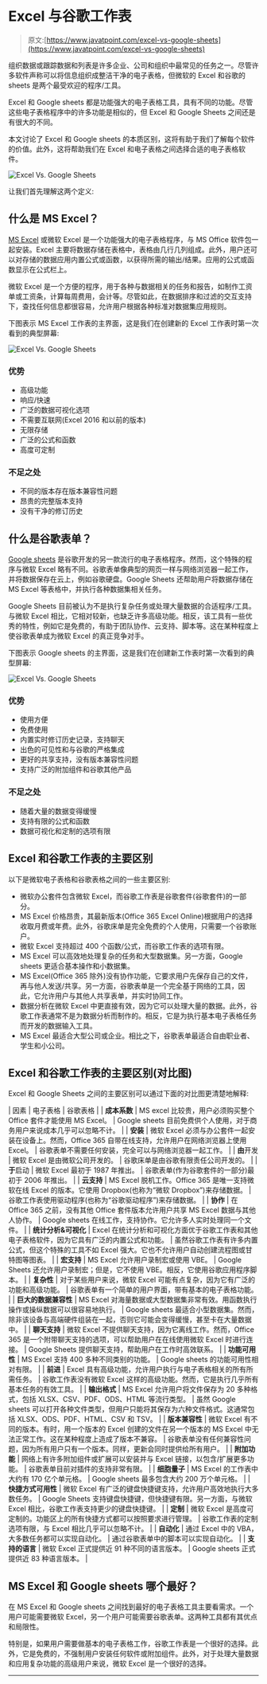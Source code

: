 # Excel 与谷歌工作表

> 原文:[https://www.javatpoint.com/excel-vs-google-sheets](https://www.javatpoint.com/excel-vs-google-sheets)

组织数据或跟踪数据和列表是许多企业、公司和组织中最常见的任务之一。尽管许多软件声称可以将信息组织成整洁干净的电子表格，但微软的 Excel 和谷歌的 sheets 是两个最受欢迎的程序/工具。

Excel 和 Google sheets 都是功能强大的电子表格工具，具有不同的功能。尽管这些电子表格程序中的许多功能是相似的，但 Excel 和 Google Sheets 之间还是有很大的不同。

本文讨论了 Excel 和 Google sheets 的本质区别，这将有助于我们了解每个软件的价值。此外，这将帮助我们在 Excel 和电子表格之间选择合适的电子表格软件。

![Excel Vs. Google Sheets](../Images/b67d448cafb9bee86aa1e35dfabc778f.png)

让我们首先理解这两个定义:

## 什么是 MS Excel？

[MS Excel](https://www.javatpoint.com/excel-tutorial) 或微软 Excel 是一个功能强大的电子表格程序，与 MS Office 软件包一起安装。Excel 主要将数据存储在表格中，表格由几行几列组成。此外，用户还可以对存储的数据应用内置公式或函数，以获得所需的输出/结果。应用的公式或函数显示在公式栏上。

微软 Excel 是一个方便的程序，用于各种与数据相关的任务和报告，如制作工资单或工资条，计算每周费用，会计等。尽管如此，在数据排序和过滤的交互支持下，查找任何信息都很容易，允许用户根据各种标准对数据集应用规则。

下图表示 MS Excel 工作表的主界面，这是我们在创建新的 Excel 工作表时第一次看到的典型屏幕:

![Excel Vs. Google Sheets](../Images/f2fb40a9774da20c55e9225595238ce4.png)

### 优势

*   高级功能
*   响应/快速
*   广泛的数据可视化选项
*   不需要互联网(Excel 2016 和以前的版本)
*   无限存储
*   广泛的公式和函数
*   高度可定制

### 不足之处

*   不同的版本存在版本兼容性问题
*   昂贵的完整版本支持
*   没有干净的修订历史

## 什么是谷歌表单？

[Google sheets](https://www.javatpoint.com/google-excel-spreadsheet) 是谷歌开发的另一款流行的电子表格程序。然而，这个特殊的程序与微软 Excel 略有不同。谷歌表单像典型的网页一样与网络浏览器一起工作，并将数据保存在云上，例如谷歌硬盘。Google Sheets 还帮助用户将数据存储在 MS Excel 等表格中，并执行各种数据集相关任务。

Google Sheets 目前被认为不是执行复杂任务或处理大量数据的合适程序/工具。与微软 Excel 相比，它相对较新，也缺乏许多高级功能。相反，该工具有一些优秀的特性，例如它是免费的，有助于团队协作、云支持、脚本等。这在某种程度上使谷歌表单成为微软 Excel 的真正竞争对手。

下图表示 Google sheets 的主界面，这是我们在创建新工作表时第一次看到的典型屏幕:

![Excel Vs. Google Sheets](../Images/5c8399de597070a3363a8c537d5bee50.png)

### 优势

*   使用方便
*   免费使用
*   内置实时修订历史记录，支持聊天
*   出色的可见性和与谷歌的严格集成
*   更好的共享支持，没有版本兼容性问题
*   支持广泛的附加组件和谷歌其他产品

### 不足之处

*   随着大量的数据变得缓慢
*   支持有限的公式和函数
*   数据可视化和定制的选项有限

## Excel 和谷歌工作表的主要区别

以下是微软电子表格和谷歌表格之间的一些主要区别:

*   微软办公套件包含微软 Excel，而谷歌工作表是谷歌套件(谷歌套件)的一部分。
*   MS Excel 价格昂贵，其最新版本(Office 365 Excel Online)根据用户的选择收取月费或年费。此外，谷歌床单是完全免费的个人使用，只需要一个谷歌账户。
*   微软 Excel 支持超过 400 个函数/公式，而谷歌工作表的选项有限。
*   MS Excel 可以高效地处理复杂的任务和大型数据集。另一方面，Google sheets 更适合基本操作和小数据集。
*   MS Excel(Office 365 除外)没有协作功能，它要求用户先保存自己的文件，再与他人发送/共享。另一方面，谷歌表单是一个完全基于网络的工具，因此，它允许用户与其他人共享表单，并实时协同工作。
*   数据分析在微软 Excel 中更直接有效，因为它可以处理大量的数据。此外，谷歌工作表通常不是为数据分析而制作的。相反，它是为执行基本电子表格任务而开发的数据输入工具。
*   MS Excel 最适合大型公司或企业。相比之下，谷歌表单最适合自由职业者、学生和小公司。

## Excel 和谷歌工作表的主要区别(对比图)

Excel 和 Google Sheets 之间的主要区别可以通过下面的对比图更清楚地解释:

| 因素 | 电子表格 | 谷歌表格 |
| **成本系数** | MS excel 比较贵，用户必须购买整个 Office 套件才能使用 MS Excel。 | Google sheets 目前免费供个人使用，对于商务用户来说成本几乎可以忽略不计。 |
| **安装** | 微软 Excel 必须与办公套件一起安装在设备上。然而，Office 365 自带在线支持，允许用户在网络浏览器上使用 Excel。 | 谷歌表单不需要任何安装，完全可以与网络浏览器一起工作。 |
| **由**开发 | 微软 Excel 是由微软公司开发的。 | 谷歌床单是由谷歌有限责任公司开发的。 |
| **于**启动 | 微软 Excel 最初于 1987 年推出。 | 谷歌表单(作为谷歌套件的一部分)最初于 2006 年推出。 |
| **云支持** | MS Excel 脱机工作。Office 365 是唯一支持微软在线 Excel 的版本。它使用 Dropbox(也称为“微软 Dropbox”)来存储数据。 | 谷歌工作表使用驱动程序(也称为“谷歌驱动程序”)来存储数据。 |
| **协作** | 在 Office 365 之前，没有其他 Office 套件版本允许用户共享 MS Excel 数据与其他人协作。 | Google sheets 在线工作，支持协作。它允许多人实时处理同一个文件。 |
| **统计分析&可视化** | Excel 在统计分析和可视化方面优于谷歌工作表和其他电子表格软件，因为它具有广泛的内置公式和功能。 | 虽然谷歌工作表有许多内置公式，但这个特殊的工具不如 Excel 强大。它也不允许用户自动创建流程图或甘特图等图表。 |
| **宏支持** | MS Excel 允许用户录制宏或使用 VBE。 | Google Sheets 还允许用户录制宏；但是，它不使用 VBE。相反，它使用谷歌应用程序脚本。 |
| **复杂性** | 对于某些用户来说，微软 Excel 可能有点复杂，因为它有广泛的功能和高级功能。 | 谷歌表单有一个简单的用户界面，带有基本的电子表格功能。 |
| **巨大的数据兼容性** | MS Excel 对海量数据或大型数据集非常有效。用函数执行操作或操纵数据可以很容易地执行。 | Google sheets 最适合小型数据集。然而，除非该设备与高端硬件组装在一起，否则它可能会变得缓慢，甚至卡在大量数据中。 |
| **聊天支持** | 微软 Excel 不提供聊天支持，因为它离线工作。然而，Office 365 是一个附带聊天支持的选项，可以帮助用户在在线使用微软 Excel 时进行连接。 | Google Sheets 提供聊天支持，帮助用户在工作时高效联系。 |
| **功能可用性** | MS Excel 支持 400 多种不同类别的功能。 | Google sheets 的功能可用性相对有限。 |
| **前进** | Excel 具有高级功能，允许用户执行与电子表格相关的所有所需任务。 | 谷歌工作表没有微软 Excel 这样的高级功能。然而，它是执行几乎所有基本任务的有效工具。 |
| **输出格式** | MS Excel 允许用户将文件保存为 20 多种格式，包括 XLSX、CSV、PDF、ODS、HTML 等流行类型。 | 虽然 Google sheets 可以打开各种文件类型，但用户只能将其保存为六种文件格式。这通常包括 XLSX、ODS、PDF、HTML、CSV 和 TSV。 |
| **版本兼容性** | 微软 Excel 有不同的版本。有时，用一个版本的 Excel 创建的文件在另一个版本的 MS Excel 中无法正常工作。这在某种程度上造成了版本不兼容。 | 谷歌表单没有任何兼容性问题，因为所有用户只有一个版本。同样，更新会同时提供给所有用户。 |
| **附加功能** | 网络上有许多附加组件或扩展可以安装并与 Excel 链接，以包含/扩展更多功能。 | 谷歌表单目前对插件的支持非常有限。 |
| **细胞量子** | MS Excel 的工作表中大约有 170 亿个单元格。 | Google sheets 最多包含大约 200 万个单元格。 |
| **快捷方式可用性** | 微软 Excel 有广泛的键盘快捷键支持，允许用户高效地执行大多数任务。 | Google Sheets 支持键盘快捷键，但快捷键有限。另一方面，与微软 Excel 相比，谷歌工作表支持更少的键盘快捷键。 |
| **定制** | 微软 Excel 是高度可定制的。功能区上的所有快捷方式都可以按照要求进行管理。 | 谷歌工作表的定制选项有限，与 Excel 相比几乎可以忽略不计。 |
| **自动化** | 通过 Excel 中的 VBA，大多数任务都可以实现自动化。 | 通过谷歌表单中的脚本可以实现自动化。 |
| **支持的语言** | 微软 Excel 正式提供近 91 种不同的语言版本。 | Google sheets 正式提供近 83 种语言版本。 |

## MS Excel 和 Google sheets 哪个最好？

在 MS Excel 和 Google sheets 之间找到最好的电子表格工具主要看需求。一个用户可能需要微软 Excel，另一个用户可能需要谷歌表单。这两种工具都有其优点和局限性。

特别是，如果用户需要做基本的电子表格工作，谷歌工作表是一个很好的选择。此外，它是免费的，不强制用户安装任何软件或附加组件。此外，对于处理大量数据和应用复杂功能的高级用户来说，微软 Excel 是一个很好的选择。

* * *